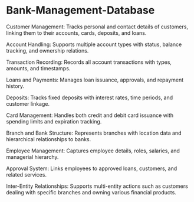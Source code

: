# Bank-Management-Database
Customer Management: Tracks personal and contact details of customers, linking them to their accounts, cards, deposits, and loans.

Account Handling: Supports multiple account types with status, balance tracking, and ownership relations.

Transaction Recording: Records all account transactions with types, amounts, and timestamps.

Loans and Payments: Manages loan issuance, approvals, and repayment history.

Deposits: Tracks fixed deposits with interest rates, time periods, and customer linkage.

Card Management: Handles both credit and debit card issuance with spending limits and expiration tracking.

Branch and Bank Structure: Represents branches with location data and hierarchical relationships to banks.

Employee Management: Captures employee details, roles, salaries, and managerial hierarchy.

Approval System: Links employees to approved loans, customers, and related services.

Inter-Entity Relationships: Supports multi-entity actions such as customers dealing with specific branches and owning various financial products.
